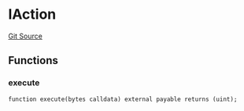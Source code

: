 # IAction
[Git Source](https://github.com/FloorDAO/floor-v2/blob/c8169a0594ad07a37d169672a50f4155c41be809/src/interfaces/actions/Action.sol)


## Functions
### execute


```solidity
function execute(bytes calldata) external payable returns (uint);
```


